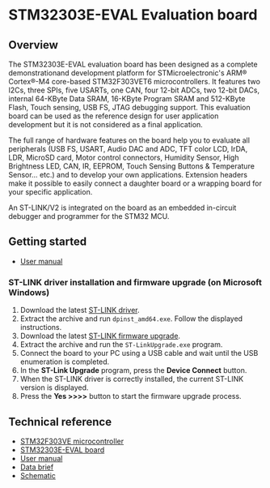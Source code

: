 # STM32303E-EVAL Evaluation board

## Overview

The STM32303E-EVAL evaluation board has been designed as a complete demonstrationand development platform for STMicroelectronic's ARM® Cortex®-M4 core-based STM32F303VET6 microcontrollers. It features two I2Cs, three SPIs, five USARTs, one CAN, four 12-bit ADCs, two 12-bit DACs, internal 64-KByte Data SRAM, 16-KByte Program SRAM and 512-KByte Flash, Touch sensing, USB FS, JTAG debugging support. This evaluation board can be used as the reference design for user application development but it is not considered as a final application.

The full range of hardware features on the board help you to evaluate all peripherals (USB FS, USART, Audio DAC and ADC, TFT color LCD, IrDA, LDR, MicroSD card, Motor control connectors, Humidity Sensor, High Brightness LED, CAN, IR, EEPROM, Touch Sensing Buttons & Temperature Sensor… etc.) and to develop your own applications. Extension headers make it possible to easily connect a daughter board or a wrapping board for your specific application.

An ST-LINK/V2 is integrated on the board as an embedded in-circuit debugger and programmer for the STM32 MCU.

## Getting started

- [User manual](https://www.st.com/resource/en/user_manual/um1807-stm32303eeval-evaluation-board-stmicroelectronics.pdf)

### ST-LINK driver installation and firmware upgrade (on Microsoft Windows)

1. Download the latest [ST-LINK driver](https://www.st.com/en/development-tools/stsw-link009.html).
2. Extract the archive and run `dpinst_amd64.exe`. Follow the displayed instructions.
3. Download the latest [ST-LINK firmware upgrade](https://www.st.com/en/development-tools/stsw-link007.html).
4. Extract the archive and run the `ST-LinkUpgrade.exe` program.
5. Connect the board to your PC using a USB cable and wait until the USB enumeration is completed.
6. In the **ST-Link Upgrade** program, press the **Device Connect** button.
7. When the ST-LINK driver is correctly installed, the current ST-LINK version is displayed.
8. Press the **Yes >>>>** button to start the firmware upgrade process.

## Technical reference

- [STM32F303VE microcontroller](https://www.st.com/en/microcontrollers-microprocessors/stm32f303ve.html)
- [STM32303E-EVAL board](https://www.st.com/en/evaluation-tools/stm32303e-eval.html)
- [User manual](https://www.st.com/resource/en/user_manual/um1807-stm32303eeval-evaluation-board-stmicroelectronics.pdf)
- [Data brief](https://www.st.com/resource/en/data_brief/stm32303e-eval.pdf)
- [Schematic](https://www.st.com/resource/en/schematic_pack/stm32303e-eval_sch.zip)
